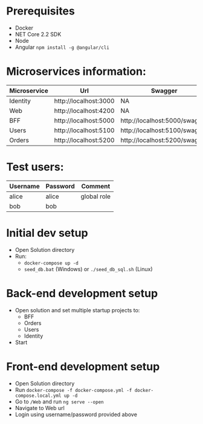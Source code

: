 # Prerequisites
* Docker
* NET Core 2.2 SDK
* Node
* Angular `npm install -g @angular/cli`

# Microservices information:
Microservice | Url | Swagger
--- | --- | ---
Identity | http://localhost:3000 | NA
Web | http://localhost:4200 | NA
BFF | http://localhost:5000 | http://localhost:5000/swagger
Users | http://localhost:5100 | http://localhost:5100/swagger
Orders | http://localhost:5200 | http://localhost:5200/swagger

# Test users:
Username | Password | Comment
--- | --- | ---
alice | alice | global role
bob | bob | 

# Initial dev setup
* Open Solution directory
* Run:
  * `docker-compose up -d`
  * `seed_db.bat` (Windows) or `./seed_db_sql.sh` (Linux)

# Back-end development setup
* Open solution and set multiple startup projects to:
  * BFF
  * Orders
  * Users
  * Identity
* Start

# Front-end development setup
* Open Solution directory
* Run `docker-compose -f docker-compose.yml -f docker-compose.local.yml up -d`
* Go to `/Web` and run `ng serve --open`
* Navigate to Web url
* Login using username/password provided above
